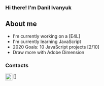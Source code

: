 ### Hi there! I'm Danil Ivanyuk

## About me
- I'm currently working on a [E4L]
- I'm currently learning JavaScript
- 2020 Goals: 10 JavaScript projects [2/10]
- Draw more with Adobe Dimension


### Contacts
[<img align="left" alt="danilivanyuk.com" width="22px" src="https://cdn.jsdelivr.net/npm/simple-icons@v3/icons/telegram.svg">]

